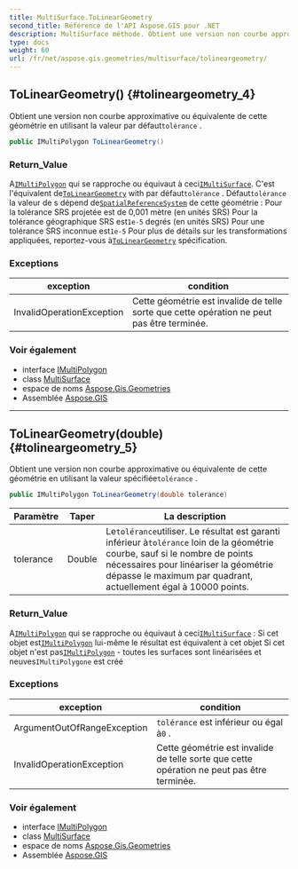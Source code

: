 ```yaml
---
title: MultiSurface.ToLinearGeometry
second_title: Référence de l'API Aspose.GIS pour .NET
description: MultiSurface méthode. Obtient une version non courbe approximative ou équivalente de cette géométrie en utilisant la valeur par défauttolérance .
type: docs
weight: 60
url: /fr/net/aspose.gis.geometries/multisurface/tolineargeometry/
---
```

## ToLinearGeometry() {#tolineargeometry_4}

Obtient une version non courbe approximative ou équivalente de cette géométrie en utilisant la valeur par défaut`tolérance` .

```csharp
public IMultiPolygon ToLinearGeometry()
```

### Return_Value

A[`IMultiPolygon`](../../imultipolygon/) qui se rapproche ou équivaut à ceci[`IMultiSurface`](../../imultisurface/). C'est l'équivalent de[`ToLinearGeometry`](../../imultisurface/tolineargeometry/) with par défaut`tolérance` . Défaut`tolérance` la valeur de s dépend de[`SpatialReferenceSystem`](../../../aspose.gis.spatialreferencing/spatialreferencesystem/) de cette géométrie :  Pour la tolérance SRS projetée est de 0,001 mètre (en unités SRS) Pour la tolérance géographique SRS est`1e-5` degrés (en unités SRS) Pour une tolérance SRS inconnue est`1e-5` Pour plus de détails sur les transformations appliquées, reportez-vous à[`ToLinearGeometry`](../../imultisurface/tolineargeometry/) spécification.

### Exceptions

| exception | condition |
| --- | --- |
| InvalidOperationException | Cette géométrie est invalide de telle sorte que cette opération ne peut pas être terminée. |

### Voir également

* interface [IMultiPolygon](../../imultipolygon/)
* class [MultiSurface](../)
* espace de noms [Aspose.Gis.Geometries](../../multisurface/)
* Assemblée [Aspose.GIS](../../../)

---

## ToLinearGeometry(double) {#tolineargeometry_5}

Obtient une version non courbe approximative ou équivalente de cette géométrie en utilisant la valeur spécifiée`tolérance` .

```csharp
public IMultiPolygon ToLinearGeometry(double tolerance)
```

| Paramètre | Taper | La description |
| --- | --- | --- |
| tolerance | Double | Le`tolérance`utiliser. Le résultat est garanti inférieur à`tolérance` loin de la géométrie courbe, sauf si le nombre de points nécessaires pour linéariser la géométrie dépasse le maximum par quadrant, actuellement égal à 10000 points. |

### Return_Value

A[`IMultiPolygon`](../../imultipolygon/) qui se rapproche ou équivaut à ceci[`IMultiSurface`](../../imultisurface/) :  Si cet objet est[`IMultiPolygon`](../../imultipolygon/) lui-même le résultat est équivalent à cet objet Si cet objet n'est pas[`IMultiPolygon`](../../imultipolygon/) - toutes les surfaces sont linéarisées et neuves`IMultiPolygone` est créé

### Exceptions

| exception | condition |
| --- | --- |
| ArgumentOutOfRangeException | `tolérance` est inférieur ou égal à`0` . |
| InvalidOperationException | Cette géométrie est invalide de telle sorte que cette opération ne peut pas être terminée. |

### Voir également

* interface [IMultiPolygon](../../imultipolygon/)
* class [MultiSurface](../)
* espace de noms [Aspose.Gis.Geometries](../../multisurface/)
* Assemblée [Aspose.GIS](../../../)


